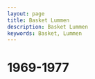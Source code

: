```yaml
---
layout: page
title: Basket Lummen
description: Basket Lummen
keywords: Basket, Lummen
---
```


# 1969-1977




